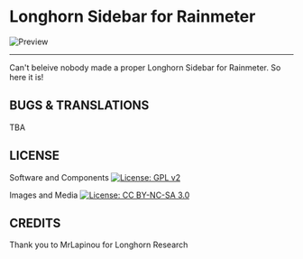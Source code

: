 Longhorn Sidebar for Rainmeter
=======================
![Preview](https://github.com/fediaFedia/Longhorn_Sidebar_for_Rainmeter/blob/main/Preview.png)

---------------
Can't beleive nobody made a proper Longhorn Sidebar for Rainmeter.
So here it is!

BUGS & TRANSLATIONS
----
TBA

LICENSE
-------
Software and Components
[![License: GPL v2](https://img.shields.io/badge/License-GPL%20v2-blue.svg)](https://www.gnu.org/licenses/old-licenses/gpl-2.0.en.html)

Images and Media 
[![License: CC BY-NC-SA 3.0](https://licensebuttons.net/l/by-nc-sa/3.0/80x15.png)](https://creativecommons.org/licenses/by-nc-sa/3.0/)

CREDITS
------
Thank you to MrLapinou for Longhorn Research
